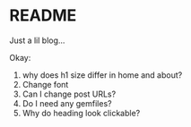 # README

Just a lil blog...

Okay:

1. why does h1 size differ in home and about?
2. Change font
3. Can I change post URLs?
4. Do I need any gemfiles?
5. Why do heading look clickable?
